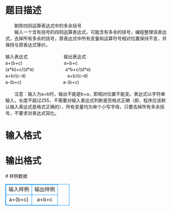 # 

 
 # 题目描述 
<p>
　　剔除四则运算表达式中的多余括号<br>　　输入一个含有括号的四则运算表达式，可能含有多余的括号，编程整理该表达式，去掉所有多余的括号，原表达式中所有变量和运算符号相对位置保持不变，并保持与原表达式等价。<br><br>输入表达式　　　　　　　　输出表达式<br>a+(b+c)　　　　　　  　　　a+b+c<br>(a*b)+c/(d*e)　　　　　　　a*b+c/(d*e)<br>a+b/(c-d)	　　　　　　　　　a+b/(c-d)<br>a-(b+c)　　　　　　　　　  a-(b+c)<br><br>　　注意：输入为a+b时，输出不能是b+a，即相对位置不能变。表达式以字符串输入，长度不超过255，不需要对输入表达式判断是否格式正确（即，程序应该默认输入表达式是格式正确的），所有变量均为单个小写字母，只要去掉所有多余括号，不要求对表达式简化。<br></p> 

 
 # 输入格式 
<p>
</p> 

 
 # 输出格式 
<p>
</p> 
# 样例数据
<style>
        table,table tr th, table tr td { border:1px solid #0094ff; }
        table { width: 200px; min-height: 25px; line-height: 25px; text-align: center; border-collapse: collapse;}   
    </style>
<table>
	<tr>
		<td>输入样例</td>
		<td>输出样例</td>
	</tr>
<tr><td>a+(b+c)</td><td>a+b+c</td></tr></table>
